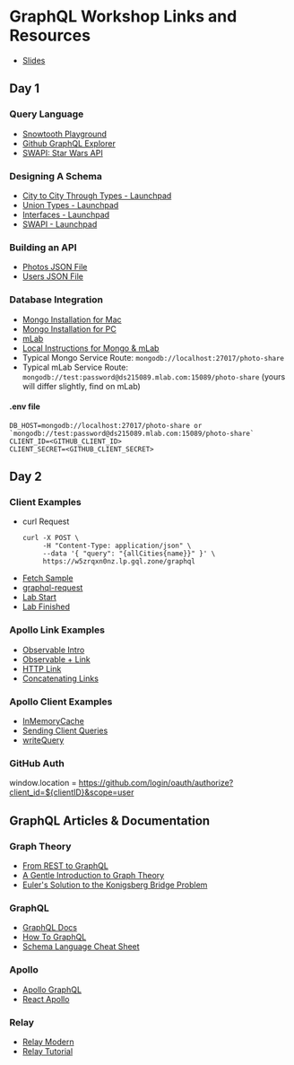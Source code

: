 GraphQL Workshop Links and Resources
==========

* [Slides](https://docs.google.com/presentation/d/1PyIctm0YPtaBleDxNkNXTEBvHSK5WNjMwzJaif2nmL4/edit?usp=sharing)

## Day 1

### Query Language
* [Snowtooth Playground](http://snowtooth.herokuapp.com/playground)
* [Github GraphQL Explorer](https://developer.github.com/v4/explorer/)
* [SWAPI: Star Wars API](http://graphql.org/swapi-graphql/)

### Designing A Schema
* [City to City Through Types - Launchpad](https://launchpad.graphql.com/lk3qk3zq7q)
* [Union Types - Launchpad](https://launchpad.graphql.com/r94qxj5q4n)
* [Interfaces - Launchpad](https://launchpad.graphql.com/j8r375km3p)
* [SWAPI - Launchpad](http://bit.ly/swapi-launchpad)

### Building an API
* [Photos JSON File](https://github.com/graphqlworkshop/photo-share-api/blob/f98c31580f19db9814c04899945942b155e7b619/data/sample-photos.json)
* [Users JSON File](https://github.com/graphqlworkshop/photo-share-api/blob/f98c31580f19db9814c04899945942b155e7b619/data/sample-users.json)

### Database Integration
* [Mongo Installation for Mac](https://docs.mongodb.com/manual/tutorial/install-mongodb-on-os-x/)
* [Mongo Installation for PC](https://docs.mongodb.com/manual/tutorial/install-mongodb-on-windows/)
* [mLab](https://mlab.com/)
* [Local Instructions for Mongo & mLab](https://gist.github.com/eveporcello/98f9e37a65f05b9d0866137d80ed9653)
* Typical Mongo Service Route: `mongodb://localhost:27017/photo-share`
* Typical mLab Service Route: `mongodb://test:password@ds215089.mlab.com:15089/photo-share` (yours will differ slightly, find on mLab)

#### .env file

```
DB_HOST=mongodb://localhost:27017/photo-share or `mongodb://test:password@ds215089.mlab.com:15089/photo-share`
CLIENT_ID=<GITHUB_CLIENT_ID>
CLIENT_SECRET=<GITHUB_CLIENT_SECRET>
```

## Day 2

### Client Examples
* curl Request
  ```
  curl -X POST \
       -H "Content-Type: application/json" \
       --data '{ "query": "{allCities{name}}" }' \
       https://w5zrqxn0nz.lp.gql.zone/graphql
  ```
* [Fetch Sample](https://codesandbox.io/s/n3jro0o4n0)
* [graphql-request](https://codesandbox.io/s/4qzq5z2vz0)
* [Lab Start](https://codesandbox.io/s/kmmz8om2xv)
* [Lab Finished](https://codesandbox.io/s/q8l7wp6m0w)

### Apollo Link Examples
* [Observable Intro](https://codesandbox.io/s/176q4zpl4)
* [Observable + Link](https://codesandbox.io/s/ql5xqkojyj)
* [HTTP Link](https://codesandbox.io/s/koj24j5l07)
* [Concatenating Links](https://codesandbox.io/s/ql4jlz54yq)

### Apollo Client Examples
* [InMemoryCache](https://codesandbox.io/s/3q245om1q6)
* [Sending Client Queries](https://codesandbox.io/s/4xnkxmnw7w)
* [writeQuery](https://codesandbox.io/s/8z1no750r2)


### GitHub Auth
window.location = https://github.com/login/oauth/authorize?client_id=${clientID}&scope=user

## GraphQL Articles & Documentation

### Graph Theory

* [From REST to GraphQL](https://0x2a.sh/from-rest-to-graphql-b4e95e94c26b)
* [A Gentle Introduction to Graph Theory](https://dev.to/vaidehijoshi/a-gentle-introduction-to-graph-theory)
* [Euler's Solution to the Konigsberg Bridge Problem](www.maa.org/press/periodicals/convergence/leonard-eulers-solution-to-the-konigsberg-bridge-problem)

### GraphQL

* [GraphQL Docs](http://graphql.org/)
* [How To GraphQL](https://www.howtographql.com/)
* [Schema Language Cheat Sheet](https://github.com/sogko/graphql-schema-language-cheat-sheet)

### Apollo

* [Apollo GraphQL](https://www.apollographql.com/)
* [React Apollo](https://github.com/apollographql/react-apollo)

### Relay

* [Relay Modern](https://facebook.github.io/relay/)
* [Relay Tutorial](https://facebook.github.io/relay/docs/tutorial.html)
